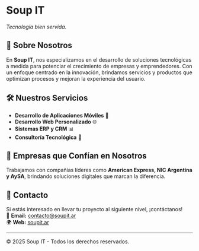 # Soup IT
*Tecnología bien servida.*

## 🚀 Sobre Nosotros
En **Soup IT**, nos especializamos en el desarrollo de soluciones tecnológicas a medida para potenciar el crecimiento de empresas y emprendedores. Con un enfoque centrado en la innovación, brindamos servicios y productos que optimizan procesos y mejoran la experiencia del usuario.

## 🛠️ Nuestros Servicios
- **Desarrollo de Aplicaciones Móviles** 📱
- **Desarrollo Web Personalizado** 🌐
- **Sistemas ERP y CRM** 📊
- **Consultoría Tecnológica** 🧠

## 🤝 Empresas que Confían en Nosotros
Trabajamos con compañías líderes como **American Express, NIC Argentina y AySA**, brindando soluciones digitales que marcan la diferencia.

## 📩 Contacto
Si estás interesado en llevar tu proyecto al siguiente nivel, ¡contáctanos!  
📧 **Email:** [contacto@soupit.ar](mailto:contacto@soupit.ar)  
🌍 **Web:** [soupit.ar](https://soupit.ar)

---
© 2025 Soup IT - Todos los derechos reservados.
